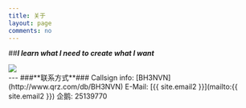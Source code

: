 ```yaml
---
title: 关于
layout: page
comments: no
---
```

##***I learn what I need to create what I want***
<div class="almost_half_cell"><a href="http://www.hamqsl.com/solar.html" title="Click to add Solar-Terrestrial Data to your website!"><img src="http://www.hamqsl.com/solar101vhfper.php" /></a></div>
---
###**联系方式**###
Callsign info:    
[BH3NVN](http://www.qrz.com/db/BH3NVN)  
E-Mail:  
[{{ site.email2 }}](mailto:{{ site.email2 }})  
企鹅:    
25139770



